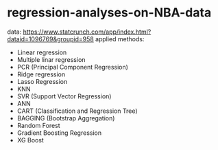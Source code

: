 # regression-analyses-on-NBA-data
data: https://www.statcrunch.com/app/index.html?dataid=1096769&groupid=958
applied methods:
- Linear regression
- Multiple linar regression
- PCR (Principal Component Regression)
- Ridge regression
- Lasso Regression
- KNN
- SVR (Support Vector Regression)
- ANN
- CART (Classification and Regression Tree)
- BAGGING (Bootstrap Aggregation)
- Random Forest
- Gradient Boosting Regression
- XG Boost
